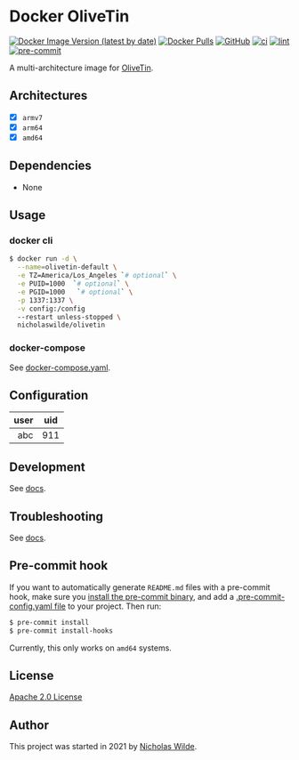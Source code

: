 # Docker OliveTin
[![Docker Image Version (latest by date)](https://img.shields.io/docker/v/nicholaswilde/olivetin)](https://hub.docker.com/r/nicholaswilde/olivetin)
[![Docker Pulls](https://img.shields.io/docker/pulls/nicholaswilde/olivetin)](https://hub.docker.com/r/nicholaswilde/olivetin)
[![GitHub](https://img.shields.io/github/license/nicholaswilde/docker-olivetin)](./LICENSE)
[![ci](https://github.com/nicholaswilde/docker-olivetin/workflows/ci/badge.svg)](https://github.com/nicholaswilde/docker-olivetin/actions?query=workflow%3Aci)
[![lint](https://github.com/nicholaswilde/docker-olivetin/workflows/lint/badge.svg?branch=main)](https://github.com/nicholaswilde/docker-olivetin/actions?query=workflow%3Alint)
[![pre-commit](https://img.shields.io/badge/pre--commit-enabled-brightgreen?logo=pre-commit&logoColor=white)](https://github.com/pre-commit/pre-commit)

A multi-architecture image for [OliveTin](https://github.com/OliveTin/OliveTin).

## Architectures

* [x] `armv7`
* [x] `arm64`
* [x] `amd64`

## Dependencies

* None

## Usage
### docker cli

```bash
$ docker run -d \
  --name=olivetin-default \
  -e TZ=America/Los_Angeles `# optional` \
  -e PUID=1000  `# optional` \
  -e PGID=1000   `# optional` \
  -p 1337:1337 \
  -v config:/config
  --restart unless-stopped \
  nicholaswilde/olivetin
```

### docker-compose

See [docker-compose.yaml](./docker-compose.yaml).

## Configuration

|user | uid |
|----:|:---:|
| abc | 911 |

## Development

See [docs](https://nicholaswilde.io/docker-docs/development/).

## Troubleshooting

See [docs](https://nicholaswilde.io/docker-docs/troubleshooting/).

## Pre-commit hook

If you want to automatically generate `README.md` files with a pre-commit hook, make sure you
[install the pre-commit binary](https://pre-commit.com/#install), and add a [.pre-commit-config.yaml file](./.pre-commit-config.yaml)
to your project. Then run:

```bash
$ pre-commit install
$ pre-commit install-hooks
```
Currently, this only works on `amd64` systems.

## License

[Apache 2.0 License](./LICENSE)

## Author
This project was started in 2021 by [Nicholas Wilde](https://github.com/nicholaswilde/).

